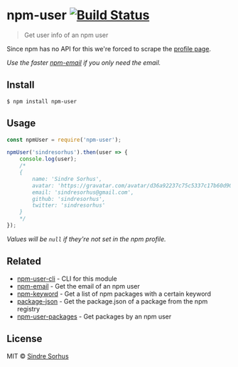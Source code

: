# npm-user [![Build Status](https://travis-ci.org/sindresorhus/npm-user.svg?branch=master)](https://travis-ci.org/sindresorhus/npm-user)

> Get user info of an npm user

Since npm has no API for this we're forced to scrape the [profile page](https://www.npmjs.com/~sindresorhus).

*Use the faster [npm-email](https://github.com/sindresorhus/npm-email) if you only need the email.*


## Install

```
$ npm install npm-user
```


## Usage

```js
const npmUser = require('npm-user');

npmUser('sindresorhus').then(user => {
	console.log(user);
	/*
	{
		name: 'Sindre Sorhus',
		avatar: 'https://gravatar.com/avatar/d36a92237c75c5337c17b60d90686bf9?size=496',
		email: 'sindresorhus@gmail.com',
		github: 'sindresorhus',
		twitter: 'sindresorhus'
	}
	*/
});
```

*Values will be `null` if they're not set in the npm profile.*


## Related

- [npm-user-cli](https://github.com/sindresorhus/npm-user-cli) - CLI for this module
- [npm-email](https://github.com/sindresorhus/npm-email) - Get the email of an npm user
- [npm-keyword](https://github.com/sindresorhus/npm-keyword) - Get a list of npm packages with a certain keyword
- [package-json](https://github.com/sindresorhus/package-json) - Get the package.json of a package from the npm registry
- [npm-user-packages](https://github.com/kevva/npm-user-packages) - Get packages by an npm user


## License

MIT © [Sindre Sorhus](https://sindresorhus.com)
